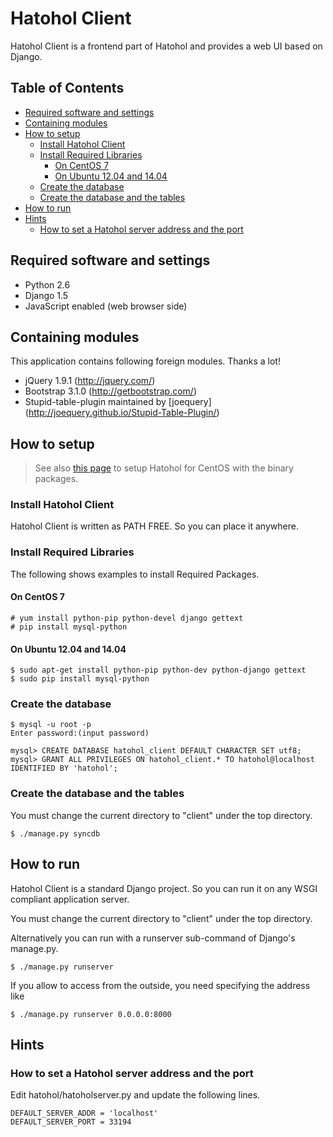 Hatohol Client
==============

Hatohol Client is a frontend part of Hatohol and provides a web UI based
on Django.

## Table of Contents

- [Required software and settings](#user-content-required-software-and-settings)
- [Containing modules](#user-content-containing-modules)
- [How to setup](#user-content-how-to-setup)
	- [Install Hatohol Client](#user-content-install-hatohol-client)
	- [Install Required Libraries](#user-content-install-required-libraries)
		- [On CentOS 7](#user-content-on-centos-7)
		- [On Ubuntu 12.04 and 14.04](#user-content-on-ubuntu-1204-and-1404)
	- [Create the database](#user-content-create-the-database)
	- [Create the database and the tables](#user-content-create-the-database-and-the-tables)
- [How to run](#user-content-how-to-run)
- [Hints](#user-content-hints)
	- [How to set a Hatohol server address and the port](#user-content-how-to-set-a-hatohol-server-address-and-the-port)

## Required software and settings
- Python 2.6
- Django 1.5
- JavaScript enabled (web browser side)

## Containing modules
This application contains following foreign modules. Thanks a lot!
- jQuery 1.9.1 (http://jquery.com/)
- Bootstrap 3.1.0 (http://getbootstrap.com/)
- Stupid-table-plugin
maintained by [joequery]
(http://joequery.github.io/Stupid-Table-Plugin/)

## How to setup
> See also [this page](https://github.com/project-hatohol/website/blob/master/contents/docs/install/16.01/en/index.md)
> to setup Hatohol for CentOS with the binary packages.

### Install Hatohol Client
Hatohol Client is written as PATH FREE. So you can place it anywhere.

### Install Required Libraries
The following shows examples to install Required Packages.

#### On CentOS 7

    # yum install python-pip python-devel django gettext
    # pip install mysql-python

#### On Ubuntu 12.04 and 14.04

    $ sudo apt-get install python-pip python-dev python-django gettext
    $ sudo pip install mysql-python


### Create the database
    $ mysql -u root -p
    Enter password:(input password)

    mysql> CREATE DATABASE hatohol_client DEFAULT CHARACTER SET utf8;
    mysql> GRANT ALL PRIVILEGES ON hatohol_client.* TO hatohol@localhost IDENTIFIED BY 'hatohol';

### Create the database and the tables
You must change the current directory to "client" under the top directory.

    $ ./manage.py syncdb

## How to run
Hatohol Client is a standard Django project. So you can run it on any WSGI
compliant application server.

You must change the current directory to "client" under the top directory.

Alternatively you can run with a runserver sub-command of Django's manage.py.

	$ ./manage.py runserver

If you allow to access from the outside, you need specifying the address like

	$ ./manage.py runserver 0.0.0.0:8000

## Hints
### How to set a Hatohol server address and the port
Edit hatohol/hatoholserver.py and update the following lines.

    DEFAULT_SERVER_ADDR = 'localhost'
    DEFAULT_SERVER_PORT = 33194
